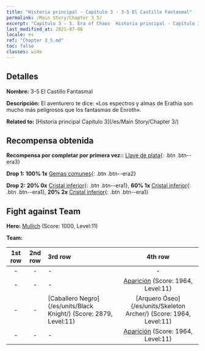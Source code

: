 ```yaml
---
title: "Historia principal - Capítulo 3 - 3-5 El Castillo Fantasmal"
permalink: /Main Story/Chapter 3_5/
excerpt: "Capítulo 3 - 5. Era of Chaos  Historia principal - Capítulo 3_5. 3-5 El Castillo Fantasmal"
last_modified_at: 2021-07-06
locale: es
ref: "Chapter 3_5.md"
toc: false
classes: wide
---
```


## Detalles

 **Nombre:** 3-5 El Castillo Fantasmal

 **Descripción:** El aventurero te dice: «Los espectros y almas de Erathia son mucho más peligrosos que los fantasmas de Enroth».

 **Related to:** [Historia principal Capítulo 3](/es/Main Story/Chapter 3/)

## Recompensa obtenida

 **Recompensa por completar por primera vez::** [Llave de plata](/ItemsES/con_693/){: .btn .btn--era3}

 **Drop 1:** **100% 1x** [Gemas comunes](/ItemsES/mat_10/){: .btn .btn--era2}

 **Drop 2:** **20% 0x** [Cristal inferior](/ItemsES/mat_5/){: .btn .btn--era1}, **60% 1x** [Cristal inferior](/ItemsES/mat_5/){: .btn .btn--era1}, **20% 2x** [Cristal inferior](/ItemsES/mat_5/){: .btn .btn--era1}


## Fight against Team
 **Hero:** [Mullich](/es/heroes/Mullich/) (Score: 1000, Level:11)

 **Team:**


  | 1st row | 2nd row | 3rd row | 4th row |
  |:----:|:----:|:----|:----:|
  | - | - | - | - |
  | - | - | - | [Aparición](/es/units/Wight/) (Score: 1964, Level:11)  |
  | - | - | [Caballero Negro](/es/units/Black Knight/) (Score: 2879, Level:11)  | [Arquero Óseo](/es/units/Skeleton Archer/) (Score: 1964, Level:11)  |
  | - | - | - | [Aparición](/es/units/Wight/) (Score: 1964, Level:11)  |


